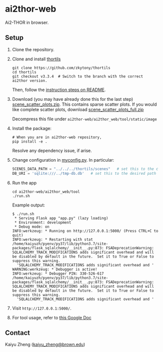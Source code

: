 # ai2thor-web

Ai2-THOR in browser.


## Setup

1. Clone the repository.

2. Clone and install [thortils](https://github.com/zkytony/thortils)

   ```
   git clone https://github.com/zkytony/thortils
   cd thortils
   git checkout v3.3.4  # Switch to the branch with the correct ai2thor version.
   ```
   Then, follow the [instruction steps on README](https://github.com/zkytony/thortils/tree/v3.3.4).


3. Download (you may have already done this for the last step) [scene_scatter_plots.zip](https://drive.google.com/file/d/1d3PRWkqjH6YaBvw39MFWtmUB722-DYIQ/view?usp=sharing). This contains sparse scatter plots. If you would like complete scatter plots, download [scene_scatter_plots_full.zip](https://drive.google.com/file/d/1PrKVLENWZKUDgl9ErTcid2wzvgeCUIzg/view?usp=sharing)

   Decompress this file under `ai2thor-web/ai2thor_web/tool/static/image`


4. Install the package:

    ```
    # When you are in ai2thor-web repository,
    pip install -e .
    ```

    Resolve any dependency issue, if arise.
    
5. Change configuration in [myconfig.py](https://github.com/zkytony/ai2thor-web/blob/master/ai2thor_web/tool/myconfig.py).
   In particular:
   ```python
   SCENES_DATA_PATH = "../../../thortils/scenes"   # set this to the correct path to the scenes dataset
   DB_URI = 'sqlite:///../tmp-db.db'   # set this to the desired path where you want to store the flask server data.
   ```
   

6. Run the app

    ```
    cd ai2thor-web/ai2thor_web/tool
    ./run.sh
    ```

   Example output:
   ```
   $ ./run.sh
    * Serving Flask app "app.py" (lazy loading)
    * Environment: development
    * Debug mode: on
   INFO:werkzeug: * Running on http://127.0.0.1:5000/ (Press CTRL+C to quit)
   INFO:werkzeug: * Restarting with stat
   /home/kaiyuzh/pyenv/py37/lib/python3.7/site-packages/flask_sqlalchemy/__init__.py:873: FSADeprecationWarning: SQLALCHEMY_TRACK_MODIFICATIONS adds significant overhead and will be disabled by default in the future.  Set it to True or False to suppress this warning.
     'SQLALCHEMY_TRACK_MODIFICATIONS adds significant overhead and '
   WARNING:werkzeug: * Debugger is active!
   INFO:werkzeug: * Debugger PIN: 330-526-617
   /home/kaiyuzh/pyenv/py37/lib/python3.7/site-packages/flask_sqlalchemy/__init__.py:873: FSADeprecationWarning: SQLALCHEMY_TRACK_MODIFICATIONS adds significant overhead and will be disabled by default in the future.  Set it to True or False to suppress this warning.
     'SQLALCHEMY_TRACK_MODIFICATIONS adds significant overhead and '
   ```

7. Visit `http://127.0.0.1:5000/`.

8. For tool usage, refer to [this Google Doc](https://docs.google.com/document/d/1ic2vo6WtHM4kuFavjcvv94tg9oihaTD8ROWrxmO421s/edit?usp=sharing)

## Contact
Kaiyu Zheng (kaiyu_zheng@brown.edu)
